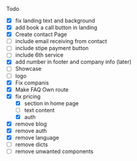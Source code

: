Todo

- [x] fix landing text and background
- [x] add book a call button in landing
- [x] Create contact Page
- [ ] include email receiving from contact
- [ ] include stipe payment button
- [ ] include 6th service
- [x] add number in footer and company info (later)
- [ ] Showcase
- [ ] logo
- [x] Fix companis
- [x] Make FAQ Own route
- [x] fix pricing
  - [x] section in home page
  - [ ] text content
  - [x] auth
- [x] remove blog
- [x] remove auth
- [x] remove language
- [ ] remove dicts
- [ ] remove unwanted components

